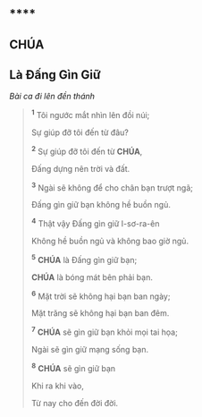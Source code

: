 #

## \*\*\*\*

## CHÚA

## Là Đấng Gìn Giữ

_Bài ca đi lên đền thánh_

> <sup><b>1</b></sup> Tôi ngước mắt nhìn lên đồi núi;
>
> Sự giúp đỡ tôi đến từ đâu?
>
> <sup><b>2</b></sup> Sự giúp đỡ tôi đến từ **CHÚA**,
>
> Đấng dựng nên trời và đất.
>
> <sup><b>3</b></sup> Ngài sẽ không để cho chân bạn trượt ngã;
>
> Đấng gìn giữ bạn không hề buồn ngủ.
>
> <sup><b>4</b></sup> Thật vậy Đấng gìn giữ I-sơ-ra-ên
>
> Không hề buồn ngủ và không bao giờ ngủ.
>
> <sup><b>5</b></sup> **CHÚA** là Đấng gìn giữ bạn;
>
> **CHÚA** là bóng mát bên phải bạn.
>
> <sup><b>6</b></sup> Mặt trời sẽ không hại bạn ban ngày;
>
> Mặt trăng sẽ không hại bạn ban đêm.
>
> <sup><b>7</b></sup> **CHÚA** sẽ gìn giữ bạn khỏi mọi tai họa;
>
> Ngài sẽ gìn giữ mạng sống bạn.
>
> <sup><b>8</b></sup> **CHÚA** sẽ gìn giữ bạn
>
> Khi ra khi vào,
>
> Từ nay cho đến đời đời.
